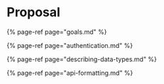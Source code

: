 # Proposal



{% page-ref page="goals.md" %}

{% page-ref page="authentication.md" %}

{% page-ref page="describing-data-types.md" %}

{% page-ref page="api-formatting.md" %}




